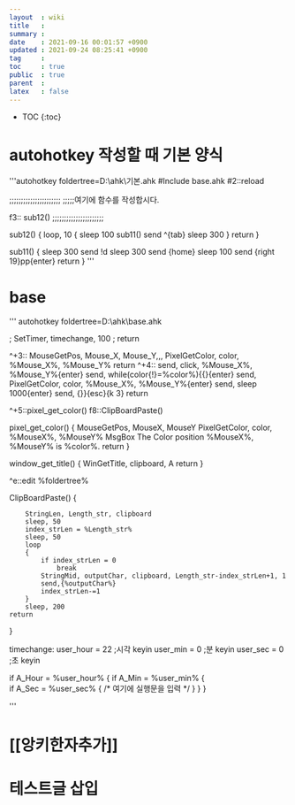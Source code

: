 ```yaml
---
layout  : wiki
title   : 
summary : 
date    : 2021-09-16 00:01:57 +0900
updated : 2021-09-24 08:25:41 +0900
tag     : 
toc     : true
public  : true
parent  : 
latex   : false
---
```

* TOC
{:toc}

# autohotkey 작성할 때 기본 양식 

'''autohotkey
foldertree=D:\ahk\기본.ahk
#Include base.ahk
#2::reload

;;;;;;;;;;;;;;;;;;;;;;
;;;;;여기에 함수를 작성합시다.

f3:: sub12()
;;;;;;;;;;;;;;;;;;;;;;

sub12()
{
	loop, 10
	{
		sleep 100
		sub11()
		send ^{tab}
		sleep 300
	}
	return
}

sub11()
{
	sleep 300
	send !d
	sleep 300
	send {home}
	sleep 100
	send {right 19}pp{enter}
	return
}
'''

# base

''' autohotkey
foldertree=D:\ahk\base.ahk

; SetTimer, timechange, 100
; return

^+3::
	MouseGetPos, Mouse_X, Mouse_Y,,,
	PixelGetColor, color, %Mouse_X%, %Mouse_Y%
	return
^+4::
    send, click, %Mouse_X%, %Mouse_Y%{enter}
	send, while(color{!}=%color%){{}{enter}
    send,     PixelGetColor, color, %Mouse_X%, %Mouse_Y%{enter}
	send, sleep 1000{enter}
	send, {}}{esc}{k 3}
	return
	
^+5::pixel_get_color()
f8::ClipBoardPaste()


pixel_get_color()
{
	MouseGetPos, MouseX, MouseY
	PixelGetColor, color, %MouseX%, %MouseY%
	MsgBox The Color position %MouseX%, %MouseY% is %color%.
	return
}

window_get_title()
{
	WinGetTitle, clipboard, A
	return
}

^e::edit %foldertree%

ClipBoardPaste()
{

		StringLen, Length_str, clipboard
		sleep, 50
		index_strLen = %Length_str%
		sleep, 50
		loop
		{
			if index_strLen = 0
				break
			StringMid, outputChar, clipboard, Length_str-index_strLen+1, 1
			send,{%outputChar%}
			index_strLen-=1
		}
		sleep, 200
	return
}



timechange:
user_hour = 22		;시각 keyin
user_min = 0		;분 keyin
user_sec = 0		;초 keyin

if A_Hour = %user_hour%
{
	if A_Min = %user_min%
	{					
		if A_Sec = %user_sec%
		{
			/*
			   여기에 실행문을 입력
			   */
		}
	}
}

'''
# [[앙키한자추가]]

# 테스트글 삽입
